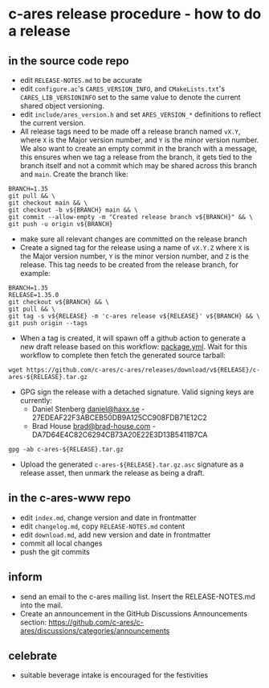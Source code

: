 c-ares release procedure - how to do a release
==============================================

in the source code repo
-----------------------

- edit `RELEASE-NOTES.md` to be accurate
- edit `configure.ac`'s `CARES_VERSION_INFO`, and `CMakeLists.txt`'s
  `CARES_LIB_VERSIONINFO` set to the same value to denote the current shared
  object versioning.
- edit `include/ares_version.h` and set `ARES_VERSION_*` definitions to reflect
  the current version.
- All release tags need to be made off a release branch named `vX.Y`, where `X`
  is the Major version number, and `Y` is the minor version number. We also
  want to create an empty commit in the branch with a message, this ensures
  when we tag a release from the branch, it gets tied to the branch itself and
  not a commit which may be shared across this branch and `main`. Create the
  branch like:
```
BRANCH=1.35
git pull && \
git checkout main && \
git checkout -b v${BRANCH} main && \
git commit --allow-empty -m "Created release branch v${BRANCH}" && \
git push -u origin v${BRANCH}
```
- make sure all relevant changes are committed on the release branch
- Create a signed tag for the release using a name of `vX.Y.Z` where `X` is the
  Major version number, `Y` is the minor version number, and `Z` is the release.
  This tag needs to be created from the release branch, for example:
```
BRANCH=1.35
RELEASE=1.35.0
git checkout v${BRANCH} && \
git pull && \
git tag -s v${RELEASE} -m 'c-ares release v${RELEASE}' v${BRANCH} && \
git push origin --tags
```
- When a tag is created, it will spawn off a github action to generate a new
  draft release based on this workflow: [package.yml](https://github.com/c-ares/c-ares/blob/main/.github/workflows/package.yml).
  Wait for this workflow to complete then fetch the generated source tarball:
```
wget https://github.com/c-ares/c-ares/releases/download/v${RELEASE}/c-ares-${RELEASE}.tar.gz
```
- GPG sign the release with a detached signature. Valid signing keys are currently:
  - Daniel Stenberg <daniel@haxx.se> - 27EDEAF22F3ABCEB50DB9A125CC908FDB71E12C2
  - Brad House <brad@brad-house.com> - DA7D64E4C82C6294CB73A20E22E3D13B5411B7CA
```
gpg -ab c-ares-${RELEASE}.tar.gz
```
- Upload the generated `c-ares-${RELEASE}.tar.gz.asc` signature as a release
  asset, then unmark the release as being a draft.

in the c-ares-www repo
----------------------

- edit `index.md`, change version and date in frontmatter
- edit `changelog.md`, copy `RELEASE-NOTES.md` content
- edit `download.md`, add new version and date in frontmatter
- commit all local changes
- push the git commits

inform
------

- send an email to the c-ares mailing list. Insert the RELEASE-NOTES.md into the
  mail.
- Create an announcement in the GitHub Discussions Announcements section:
  https://github.com/c-ares/c-ares/discussions/categories/announcements

celebrate
---------

- suitable beverage intake is encouraged for the festivities
